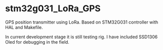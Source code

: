 # stm32g031_LoRa_GPS
GPS position transmitter using LoRa. Based on STM32G031 controller with HAL and Makefile.

In current development stage it is still testing rig.
I have included SSD1306 Oled for debugging in the field.
